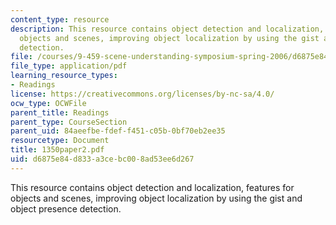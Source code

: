 ```yaml
---
content_type: resource
description: This resource contains object detection and localization, features for
  objects and scenes, improving object localization by using the gist and object presence
  detection.
file: /courses/9-459-scene-understanding-symposium-spring-2006/d6875e84d833a3cebc008ad53ee6d267_1350paper2.pdf
file_type: application/pdf
learning_resource_types:
- Readings
license: https://creativecommons.org/licenses/by-nc-sa/4.0/
ocw_type: OCWFile
parent_title: Readings
parent_type: CourseSection
parent_uid: 84aeefbe-fdef-f451-c05b-0bf70eb2ee35
resourcetype: Document
title: 1350paper2.pdf
uid: d6875e84-d833-a3ce-bc00-8ad53ee6d267
---
```

This resource contains object detection and localization, features for objects and scenes, improving object localization by using the gist and object presence detection.